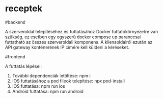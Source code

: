 # receptek

#backend

A szerveroldal telepítéséhez és futtatásához Docker futtatókörnyezetre van szükség, ez esetben egy egyszerű docker compose up paranccsal futtatható az összes szerveroldali komponens. A kliensoldalról ezután az API gateway konténerének IP címére kell küldeni a kéréseket.

#frontend

A futtatás lépései:
1. További dependenciák letöltése: npm i
2. iOS futtatásához a pod fileok telepítése: npx pod-install
3. iOS futtatása: npm run ios
4. Android futtatása: npm run android
